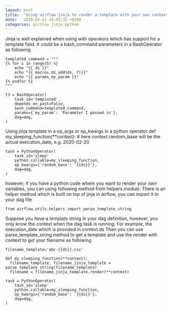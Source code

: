 ```yaml
---
layout: post
title:  "Using airflow jinja to render a template with your own context"
date:   2020-04-21 19:02:32 +0200
categories: airflow jinja python
---
```

Jinja is well explained when using with operators which has support for a template field. It could be a bash_command parameters in a BashOperator as following

```
templated_command = """
{% for i in range(5) %}
    echo "{{ ds }}"
    echo "{{ macros.ds_add(ds, 7)}}"
    echo "{{ params.my_param }}"
{% endfor %}
"""

t3 = BashOperator(
    task_id='templated',
    depends_on_past=False,
    bash_command=templated_command,
    params={'my_param': 'Parameter I passed in'},
    dag=dag,
)
```

Using jinja template in a op_args or op_kwargs in a python operator 
def my_sleeping_function(**context):
    # here context.random_base will be the actual execution_date, e.g. 2020-02-20
```
task = PythonOperator(
    task_id='sleep'
    python_callable=my_sleeping_function,
    op_kwargs={'random_base': '{{ds}}'},
    dag=dag,
)
```

however, if you have a python code where you want to render your own variables, you can using following method from helpers module.
There is an helper method which is built on top of jinja in airflow, you can import it in your dag file
```
from airflow.utils.helpers import parse_template_string
```

Suppose you have a template string in your dag definition, however, you only know the context when the dag task is running.
For example, the execution_date which is provided in context.ds
Then you can use parse_template_string method to get a template and use the render with context to get your filename as following

```
filename_template='abc-{{ds}}.csv'

def my_sleeping_function(**context):
  filename_template, filename_jinja_template = parse_template_string(filename_template)
  filename = filename_jinja_template.render(**context)

task = PythonOperator(
    task_id='sleep'
    python_callable=my_sleeping_function,
    op_kwargs={'random_base': '{{ds}}'},
    dag=dag,
)
```